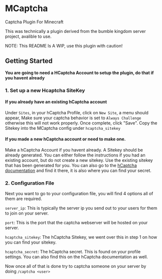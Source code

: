 # MCaptcha
Captcha Plugin For Minecraft

This was technically a plugin derived from the bumble kingdom server project, avalible to use.

NOTE: This README Is A WIP, use this plugin with caution!

## Getting Started
**You are going to need a HCaptcha Account to setup the plugin, do that if you havent already**

### 1. Set up a new Hcaptcha SiteKey

#### If you already have an existing hCaptcha account
Under `Sites`, in your hCaptcha Profile, click on `New Site`, a menu should appear, Make sure your captcha behavior is set to `Always Challenge` otherwise this will not work properly. Once complete, click "Save". Copy the Sitekey into the MCaptcha config under `hcaptcha_sitekey`

#### If you made a new hCaptcha account or need to make one.
Make a hCaptcha Account if you havent already. A Sitekey should be already generated. You can either follow the instructions if you had an existing account, but do not create a new sitekey. Use the existing sitekey that has been generated for you. You can also go to the [hCaptcha documentation](https://docs.hcaptcha.com/) and find it there, it is also where you can find your secret.

### 2. Configuration File
Next you want to go to your configuration file, you will find 4 options all of them are required.

`server_ip`: This is typically the server ip you send out to your users for them to join on your server.

`port`: This is the port that the captcha webserver will be hosted on your server. 

`hcaptcha_sitekey`: The hCaptcha Sitekey, we went over this in step 1 on how you can find your sitekey.

`hcaptcha_secret`: The hCaptcha secret. This is found on your profile settings. You can also find this on the hCaptcha documentation as well.



Now once all of that is done try to captcha someone on your server by doing `/captcha <user>`
